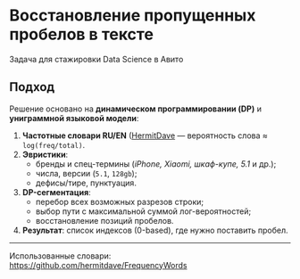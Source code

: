 # Восстановление пропущенных пробелов в тексте
Задача для стажировки Data Science в Авито

## Подход
Решение основано на **динамическом программировании (DP)** и **униграммной языковой модели**:

1. **Частотные словари RU/EN** ([HermitDave](https://github.com/hermitdave/FrequencyWords) — вероятность слова ≈ `log(freq/total)`.
2. **Эвристики**:
   - бренды и спец-термины (*iPhone, Xiaomi, шкаф-купе, 5.1* и др.);
   - числа, версии (`5.1`, `128gb`);
   - дефисы/тире, пунктуация.
3. **DP-сегментация**:
   - перебор всех возможных разрезов строки;
   - выбор пути с максимальной суммой лог-вероятностей;
   - восстановление позиций пробелов.
4. **Результат**: список индексов (0-based), где нужно поставить пробел.

---
Использованные словари:
https://github.com/hermitdave/FrequencyWords
